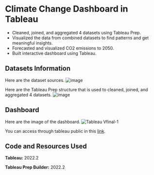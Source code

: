 # Climate Change Dashboard in Tableau
*	Cleaned, joined, and aggregated 4 datasets using Tableau Prep.
*	Visualized the data from combined datasets to find patterns and get meaningful insights.
*	Forecasted and visualized CO2 emissions to 2050.
*	Built interactive dashboard using Tableau. 

## Datasets Information
Here are the dataset sources.
![image](https://user-images.githubusercontent.com/84263856/201734484-42423be1-6d82-47a4-b57a-39d24ddebb96.png)

Here are the Tableau Prep structure that is used to cleaned, joined, and aggregated 4 datasets.
![image](https://user-images.githubusercontent.com/84263856/201734631-6e36265c-9434-4f8f-add4-7f3512a3f56a.png)

## Dashboard
Here are the image of the dashboard.
![Tableau Vfinal-1](https://user-images.githubusercontent.com/84263856/201734986-ce21f33e-edfc-4b50-976d-327ab448bf44.png)

You can access through tableau public in this [link](https://public.tableau.com/views/WhoisResponsibleforClimateChange/Dashboard1?:language=en-US&publish=yes&:display_count=n&:origin=viz_share_link).

## Code and Resources Used
**Tableau:** 2022.2

**Tableau Prep Builder:** 2022.2

